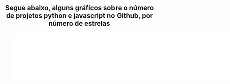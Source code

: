 <div align="center">
  <h2>Segue abaixo, alguns gráficos sobre o número de projetos python e javascript no Github, por número de estrelas</h2>

  <body>
      <figure>
        <embed type="image/svg+xml" width="700"
        src="Most-Starred-JavaScript-Projects-on-Github_2023-02-01.svg" />
      </figure>
  </body>
</div>